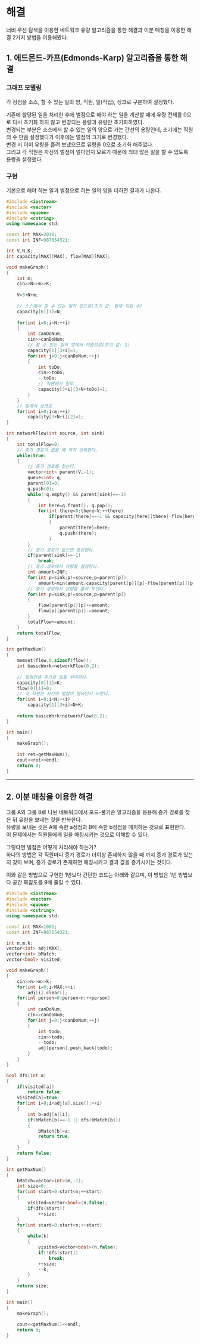 # 해결 
너비 우선 탐색을 이용한 네트워크 유량 알고리즘을 통한 해결과 이분 매칭을 이용한 해결 2가지 방법을 이용해봤다.     

## 1. 에드몬드-카프(Edmonds-Karp) 알고리즘을 통한 해결 
### 그래프 모델링 
각 정점을 소스, 할 수 있는 일의 양, 직원, 일(작업), 싱크로 구분하여 설정했다.  

기존에 할당된 일을 처리한 후에 벌점으로 해야 하는 일을 계산할 때에 유량 전체를 0으로 다시 초기화 하지 않고 변경되는 용량과 유량만 초기화하였다.  
변경되는 부분은 소스에서 할 수 있는 일의 양으로 가는 간선의 용량인데, 초기에는 직원의 수 만큼 설정했다가 이후에는 벌점의 크기로 변경했다.  
변경 시 이미 유량을 흘려 보냈으므로 유량을 0으로 초기화 해주었다.  
그리고 각 직원은 자신의 벌점이 얼마인지 모르기 때문에 최대 많은 일을 할 수 있도록 용량을 설정했다.  

### 구현 
기본으로 해야 하는 일과 벌점으로 하는 일의 양을 더하면 결과가 나온다.  
```c++
#include <iostream>
#include <vector>
#include <queue>
#include <cstring>
using namespace std;

const int MAX=2010;
const int INF=987654321;

int V,N,K;
int capacity[MAX][MAX], flow[MAX][MAX];

void makeGraph()
{
    int m;
    cin>>N>>m>>K;
    
    V=3+N+m;
    
    // 소스에서 할 수 있는 일의 양으로(초기 값: 현재 직원 수)
    capacity[0][1]=N;
    
    for(int i=0;i<N;++i)
    {
        int canDoNum;
        cin>>canDoNum;
        // 할 수 있는 일의 양에서 직원으로(초기 값: 1)
        capacity[1][3+i]=1;
        for(int j=0;j<canDoNum;++j)
        {
            int toDo;
            cin>>toDo;
            --toDo;
            // 직원에서 일로
            capacity[3+i][3+N+toDo]=1;
        }
    }
    // 일에서 싱크로
    for(int i=0;i<m;++i)
        capacity[3+N+i][2]=1;
}

int networkFlow(int source, int sink)
{
    int totalFlow=0;
    // 증가 경로가 없을 때 까지 반복한다.
    while(true)
    {
        // 증가 경로를 찾는다. 
        vector<int> parent(V,-1);
        queue<int> q;
        parent[0]=0;
        q.push(0);
        while(!q.empty() && parent[sink]==-1)
        {
            int here=q.front(); q.pop();
            for(int there=0;there<V;++there)
                if(parent[there]==-1 && capacity[here][there]-flow[here][there]>0)
                {
                    parent[there]=here;
                    q.push(there);
                }
        }
        // 증가 경로가 없으면 종료한다.
        if(parent[sink]==-1)
            break;
        // 증가 경로에서 유량을 결정한다.  
        int amount=INF;
        for(int p=sink;p!=source;p=parent[p])
            amount=min(amount,capacity[parent[p]][p]-flow[parent[p]][p]);
        // 증가 경로에서 유량을 흘려 보낸다.
        for(int p=sink;p!=source;p=parent[p])
        {
            flow[parent[p]][p]+=amount;
            flow[p][parent[p]]-=amount;
        }
        totalFlow+=amount;
    }
    return totalFlow;
}

int getMaxNum()
{
    memset(flow,0,sizeof(flow));
    int basicWork=networkFlow(0,2);
    
    // 벌점만큼 추가로 일을 부여한다.
    capacity[0][1]=K;
    flow[0][1]=0;
    // 각 직원은 자신의 벌점이 얼마인지 모른다.
    for(int i=0;i<N;++i)
        capacity[1][3+i]=N+K;
    
    return basicWork+networkFlow(0,2);
}

int main()
{
    makeGraph();
    
    int ret=getMaxNum();
    cout<<ret<<endl;
    return 0;
}

```
--------
## 2. 이분 매칭을 이용한 해결 
그룹 A와 그룹 B로 나뉜 네트워크에서 포드-풀커슨 알고리즘을 응용해 증가 경로를 찾은 뒤 유량을 보내는 것을 반복한다.  
유량을 보내는 것은 A에 속한 a정점과 B에 속한 b정점을 매치하는 것으로 표현한다.  
이 문제에서는 직원들에게 일을 매칭시키는 것으로 이해할 수 있다.  

그렇다면 벌점은 어떻게 처리해야 하는가?  
하나의 방법은 각 직원마다 증가 경로가 더이상 존재하지 않을 때 까지 증가 경로가 있는지 찾아 보며, 증가 경로가 존재하면 매칭시키고 결과 값을 증가시키는 것이다.  

이와 같은 방법으로 구현한 1번보다 간단한 코드는 아래와 같으며, 이 방법은 1번 방법보다 공간 복잡도를 9배 줄일 수 있다.  
```c++
#include <iostream>
#include <vector>
#include <queue>
#include <cstring>
using namespace std;

const int MAX=1001;
const int INF=987654321;

int n,m,k;
vector<int> adj[MAX];
vector<int> bMatch;
vector<bool> visited;

void makeGraph()
{
    cin>>n>>m>>k;
    for(int i=0;i<MAX;++i)
        adj[i].clear();
    for(int person=0;person<n;++person)
    {
        int canDoNum;
        cin>>canDoNum;
        for(int j=0;j<canDoNum;++j)
        {
            int todo;
            cin>>todo;
            --todo;
            adj[person].push_back(todo);
        }
    }
}

bool dfs(int a)
{
    if(visited[a])
        return false;
    visited[a]=true;
    for(int i=0;i<adj[a].size();++i)
    {
        int b=adj[a][i];
        if(bMatch[b]==-1 || dfs(bMatch[b]))
        {
            bMatch[b]=a;
            return true;
        }
    }
    return false;
}

int getMaxNum()
{
    bMatch=vector<int>(m,-1);
    int size=0;
    for(int start=0;start<n;++start)
    {
        visited=vector<bool>(n,false);
        if(dfs(start))
            ++size;
    }
    for(int start=0;start<n;++start)
    {
        while(k)
        {
            visited=vector<bool>(n,false);
            if(!dfs(start))
                break;
            ++size;
            --k;
        }
    }
    return size;
}

int main()
{
    makeGraph();
    
    cout<<getMaxNum()<<endl;
    return 0;
}
```
